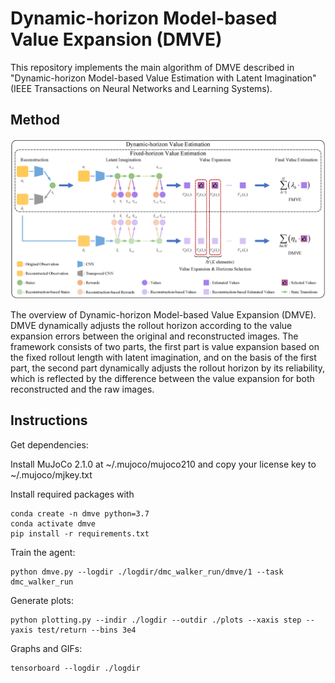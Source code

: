 # Dynamic-horizon Model-based Value Expansion (DMVE)

This repository implements the main algorithm of DMVE described in "Dynamic-horizon Model-based Value Estimation with Latent Imagination" (IEEE Transactions on Neural Networks and Learning Systems).

## Method

![DMVE](figs/framework.png)

The overview of Dynamic-horizon Model-based Value Expansion (DMVE). DMVE dynamically adjusts the rollout horizon according to the value expansion errors between the original and reconstructed images. The framework consists of two parts, the first part is value expansion based on the fixed rollout length with latent imagination, and on the basis of the first part, the second part dynamically adjusts the rollout horizon by its reliability, which is reflected by the difference between the value expansion for both reconstructed and the raw images. 

## Instructions

Get dependencies:

Install MuJoCo 2.1.0 at ~/.mujoco/mujoco210 and copy your license key to ~/.mujoco/mjkey.txt

Install required packages with

```
conda create -n dmve python=3.7
conda activate dmve
pip install -r requirements.txt
```

Train the agent:

```
python dmve.py --logdir ./logdir/dmc_walker_run/dmve/1 --task dmc_walker_run
```

Generate plots:

```
python plotting.py --indir ./logdir --outdir ./plots --xaxis step --yaxis test/return --bins 3e4
```

Graphs and GIFs:

```
tensorboard --logdir ./logdir
```
